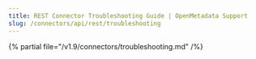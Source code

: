 ```yaml
---
title: REST Connector Troubleshooting Guide | OpenMetadata Support
slug: /connectors/api/rest/troubleshooting
---
```


{% partial file="/v1.9/connectors/troubleshooting.md" /%}
